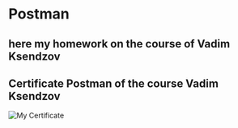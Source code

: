 # Postman

## here my homework on the course of Vadim Ksendzov

## Сertificate Postman of the course Vadim Ksendzov

![My Certificate]()
